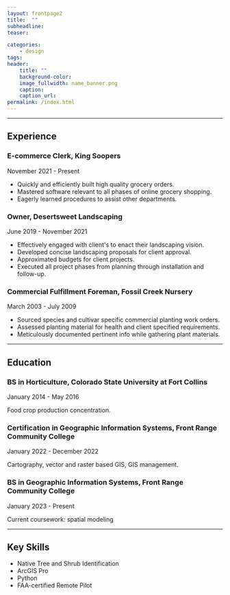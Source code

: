 ```yaml
---
layout: frontpage2
title:  ""
subheadline:
teaser:

categories:
    - design
tags:
header:
    title: ""
    background-color: 
    image_fullwidth: name_banner.png
    caption: 
    caption_url:
permalink: /index.html
---
```

<hr>
<h2 class><strong>Experience</strong></h2>
<h3 class="font-size-h3">E-commerce Clerk, King Soopers</h3>
<p class="font-size-small">November 2021 - Present</p>
<ul class="font-size-p">
<li>Quickly and efficiently built high quality grocery orders.</li>
<li>Mastered software relevant to all phases of online grocery shopping.</li>
<li>Eagerly learned procedures to assist other departments.</li>
</ul>

<h3 class="font-size-h4">Owner, Desertsweet Landscaping</h3>
<p class="font-size-small">June 2019 - November 2021</p>
<ul class="font-size-p">
<li>Effectively engaged with client's to enact their landscaping vision.</li>
<li>Developed concise landscaping proposals for client approval.</li>
<li>Approximated budgets for client projects.</li>
<li>Executed all project phases from planning through installation and follow-up.</li>
</ul>

<h3 class="font-size-h4">Commercial Fulfillment Foreman, Fossil Creek Nursery</h3>
<p class="font-size-small">March 2003 - July 2009</p>
<ul class="font-size-p">
<li>Sourced species and cultivar specific commercial planting work orders.</li>
<li>Assessed planting material for health and client specified requirements.</li>
<li>Meticulously documented pertinent info while gathering plant materials.</li>
</ul>

<hr>
<h2 class="font-size-h3"><strong>Education</strong></h2>
<h3 class="font-size-h4">BS in Horticulture, Colorado State University at Fort Collins</h3>
<p class="font-size-small">January 2014 - May 2016</p>
<p class="font-size-p">Food crop production concentration.</p>

<h3 class="font-size-h4">Certification in Geographic Information Systems, Front Range Community College</h3>
<p class="font-size-small">January 2022 - December 2022</p>
<p class="font-size-p">Cartography, vector and raster based GIS, GIS management.</p>

<h3 class="font-size-h4">BS in Geographic Information Systems, Front Range Community College</h3>
<p class="font-size-small">January 2023 - Present</p>
<p class="font-size-p">Current coursework: spatial modeling</p>

<hr>
<h2 class="font-size-h3"><strong>Key Skills</strong></h2>
<ul class="font-size-p">
<li>Native Tree and Shrub Identification</li>
<li>ArcGIS Pro</li>
<li>Python</li>
<li>FAA-certified Remote Pilot</li>
